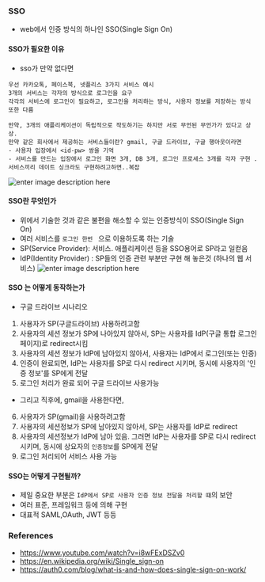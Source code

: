 ﻿### SSO
- web에서 인증 방식의 하나인 SSO(Single Sign On)

#### SSO가 필요한 이유
- sso가 만약 없다면
```
우선 카카오톡, 페이스북, 넷플리스 3가지 서비스 예시
3개의 서비스는 각자의 방식으로 로그인을 요구
각각의 서비스에 로그인이 필요하고, 로그인을 처리하는 방식, 사용자 정보를 저장하는 방식 또한 다름

만약, 3개의 애플리케이션이 독립적으로 작도하기는 하지만 서로 무언된 무언가가 있다고 상상.
만약 같은 회사에서 제공하는 서비스들이란? gmail, 구글 드라이브, 구글 행아웃이라면
- 사용자 입장에서 <id-pw> 쌍을 기억
- 서비스를 만드는 입장에서 로그인 화면 3개, DB 3개, 로그인 프로세스 3개를 각자 구현 . 서비스끼리 데이트 싱크라도 구현하려고하면..복잡

``` 
![enter image description here](http://hanee24.github.io/images/without-sso-1.png)

#### SSO란 무엇인가
- 위에서 기술한 것과 같은 불편을 해소할 수 있는 인증방식이 SSO(Single Sign On)
- 여러 서비스를  ```로그인 한번 ``` 으로 이용하도록 하는 기술
- SP(Service Provider): 서비스. 애플리케이션 등을 SSO용어로 SP라고 일컫음
- IdP(Identity Provider) : SP들의 인증 관련 부분만 구현 해 놓은것 (하나의 웹 서비스)
![enter image description here](http://hanee24.github.io/images/sso.png)

#### SSO 는 어떻게 동작하는가 
- 구글 드라이브 시나리오 
1. 사용자가 SP(구글드라이브) 사용하려고함
2. 사용자의 세션 정보가 SP에 나아있지 않아서, SP는 사용자를 IdP(구글 통합 로그인 페이지)로 redirect시킴
3. 사용자의 세션 정보가 IdP에 남아있지 않아서, 사용자는 IdP에서 로그인(또는 인증)
4. 인증이 완료되면, IdP는 사용자를 SP로 다시 redirect 시키며, 동시에 사용자의 '인증 정보'를 SP에게 전달
5. 로그인 처리가 완료 되어 구글 드라이브 사용가능
- 그리고 직후에, gmail을 사용한다면,
6. 사용자가 SP(gmail)을 사용하려고함
7. 사용자의 세션정보가 SP에 남아있지 않아서, SP는 사용자를 IdP로 redirect
8. 사용자의 세션정보가 IdP에 남아 있음. 그러면 IdP는 사용자를 SP로 다시 redirect시키며, 동시에 상요자의 ```인증정보```를 SP에게 전달
9. 로그인 처리되어 서비스 사용 가능
#### SSO는 어떻게 구현될까?
- 제일 중요한 부분은 ```IdP에서 SP로 사용자 인증 정보 전달을 처리할 떄```의 보안
- 여러 표준, 프레임워크 등에 의해 구현 
- 대표적 SAML,OAuth, JWT 등등 

### References

-   https://www.youtube.com/watch?v=i8wFExDSZv0
-   https://en.wikipedia.org/wiki/Single_sign-on
-   https://auth0.com/blog/what-is-and-how-does-single-sign-on-work/

